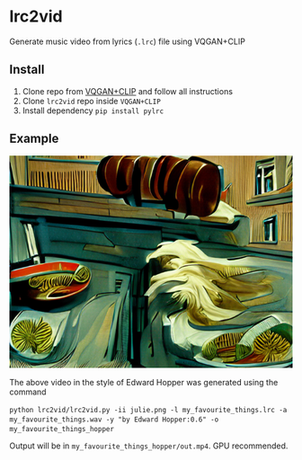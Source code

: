 # lrc2vid

Generate music video from lyrics (`.lrc`) file using VQGAN+CLIP

## Install

1. Clone repo from [VQGAN+CLIP](https://github.com/nerdyrodent/VQGAN-CLIP) and follow all instructions
2. Clone `lrc2vid` repo inside `VQGAN+CLIP`
3. Install dependency `pip install pylrc`


## Example

[![sample video](img/0.png)](https://www.youtube.com/watch?v=11Oevt0quuo)

The above video in the style of Edward Hopper was generated using the command

`python lrc2vid/lrc2vid.py -ii julie.png -l my_favourite_things.lrc -a my_favourite_things.wav -y "by Edward Hopper:0.6" -o my_favourite_things_hopper`

Output will be in `my_favourite_things_hopper/out.mp4`. GPU recommended.
